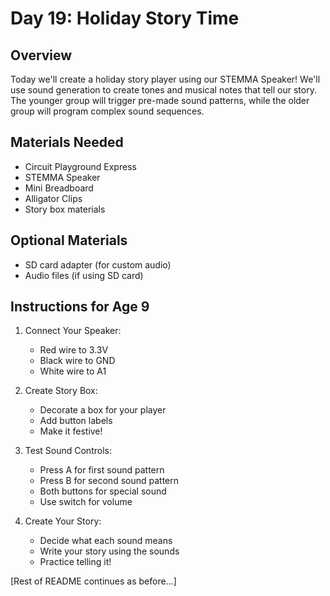 # Day 19: Holiday Story Time

## Overview
Today we'll create a holiday story player using our STEMMA Speaker! We'll use sound generation to create tones and musical notes that tell our story. The younger group will trigger pre-made sound patterns, while the older group will program complex sound sequences.

## Materials Needed
- Circuit Playground Express
- STEMMA Speaker
- Mini Breadboard
- Alligator Clips
- Story box materials

## Optional Materials
- SD card adapter (for custom audio)
- Audio files (if using SD card)

## Instructions for Age 9

1. Connect Your Speaker:
   - Red wire to 3.3V
   - Black wire to GND
   - White wire to A1

2. Create Story Box:
   - Decorate a box for your player
   - Add button labels
   - Make it festive!

3. Test Sound Controls:
   - Press A for first sound pattern
   - Press B for second sound pattern
   - Both buttons for special sound
   - Use switch for volume

4. Create Your Story:
   - Decide what each sound means
   - Write your story using the sounds
   - Practice telling it!

[Rest of README continues as before...]
